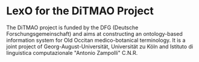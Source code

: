 # LexO for the DiTMAO Project


The DiTMAO project is funded by the DFG (Deutsche Forschungsgemeinschaft) and aims at constructing an ontology-based information system for Old Occitan medico-botanical terminology. It is a joint project of Georg-August-Universität, Universität zu Köln and Istituto di linguistica computazionale "Antonio Zampolli" C.N.R.


